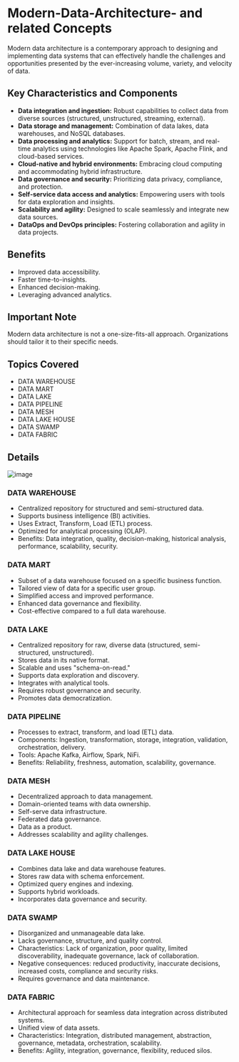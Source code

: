 # Modern-Data-Architecture- and related Concepts


Modern data architecture is a contemporary approach to designing and implementing data systems that can effectively handle the challenges and opportunities presented by the ever-increasing volume, variety, and velocity of data.

## Key Characteristics and Components

* **Data integration and ingestion:** Robust capabilities to collect data from diverse sources (structured, unstructured, streaming, external).
* **Data storage and management:** Combination of data lakes, data warehouses, and NoSQL databases.
* **Data processing and analytics:** Support for batch, stream, and real-time analytics using technologies like Apache Spark, Apache Flink, and cloud-based services.
* **Cloud-native and hybrid environments:** Embracing cloud computing and accommodating hybrid infrastructure.
* **Data governance and security:** Prioritizing data privacy, compliance, and protection.
* **Self-service data access and analytics:** Empowering users with tools for data exploration and insights.
* **Scalability and agility:** Designed to scale seamlessly and integrate new data sources.
* **DataOps and DevOps principles:** Fostering collaboration and agility in data projects.

## Benefits

* Improved data accessibility.
* Faster time-to-insights.
* Enhanced decision-making.
* Leveraging advanced analytics.

## Important Note

Modern data architecture is not a one-size-fits-all approach. Organizations should tailor it to their specific needs.

## Topics Covered

* DATA WAREHOUSE
* DATA MART
* DATA LAKE
* DATA PIPELINE
* DATA MESH
* DATA LAKE HOUSE
* DATA SWAMP
* DATA FABRIC

## Details

![image](https://github.com/user-attachments/assets/5957a929-29c6-4dca-9856-6cf89bfcee2d)



### DATA WAREHOUSE

* Centralized repository for structured and semi-structured data.
* Supports business intelligence (BI) activities.
* Uses Extract, Transform, Load (ETL) process.
* Optimized for analytical processing (OLAP).
* Benefits: Data integration, quality, decision-making, historical analysis, performance, scalability, security.

### DATA MART

* Subset of a data warehouse focused on a specific business function.
* Tailored view of data for a specific user group.
* Simplified access and improved performance.
* Enhanced data governance and flexibility.
* Cost-effective compared to a full data warehouse.

### DATA LAKE

* Centralized repository for raw, diverse data (structured, semi-structured, unstructured).
* Stores data in its native format.
* Scalable and uses "schema-on-read."
* Supports data exploration and discovery.
* Integrates with analytical tools.
* Requires robust governance and security.
* Promotes data democratization.

### DATA PIPELINE

* Processes to extract, transform, and load (ETL) data.
* Components: Ingestion, transformation, storage, integration, validation, orchestration, delivery.
* Tools: Apache Kafka, Airflow, Spark, NiFi.
* Benefits: Reliability, freshness, automation, scalability, governance.

### DATA MESH

* Decentralized approach to data management.
* Domain-oriented teams with data ownership.
* Self-serve data infrastructure.
* Federated data governance.
* Data as a product.
* Addresses scalability and agility challenges.

### DATA LAKE HOUSE

* Combines data lake and data warehouse features.
* Stores raw data with schema enforcement.
* Optimized query engines and indexing.
* Supports hybrid workloads.
* Incorporates data governance and security.

### DATA SWAMP

* Disorganized and unmanageable data lake.
* Lacks governance, structure, and quality control.
* Characteristics: Lack of organization, poor quality, limited discoverability, inadequate governance, lack of collaboration.
* Negative consequences: reduced productivity, inaccurate decisions, increased costs, compliance and security risks.
* Requires governance and data maintenance.

### DATA FABRIC

* Architectural approach for seamless data integration across distributed systems.
* Unified view of data assets.
* Characteristics: Integration, distributed management, abstraction, governance, metadata, orchestration, scalability.
* Benefits: Agility, integration, governance, flexibility, reduced silos.
